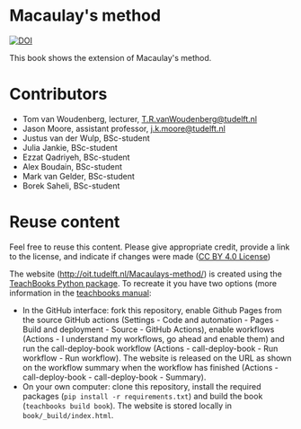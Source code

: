 # Macaulay's method

[![DOI](https://zenodo.org/badge/DOI/10.5281/zenodo.15099577.svg)](https://doi.org/10.5281/zenodo.15099577)

This book shows the extension of Macaulay's method.

# Contributors
- Tom van Woudenberg, lecturer, T.R.vanWoudenberg@tudelft.nl
- Jason Moore, assistant professor, j.k.moore@tudelft.nl
- Justus van der Wulp, BSc-student
- Julia Jankie, BSc-student
- Ezzat Qadriyeh, BSc-student
- Alex Boudain, BSc-student
- Mark van Gelder, BSc-student
- Borek Saheli, BSc-student

# Reuse content
Feel free to reuse this content. Please give appropriate credit, provide a link to the license, and indicate if changes were made ([CC BY 4.0 License](https://creativecommons.org/licenses/by/4.0/))

The website (http://oit.tudelft.nl/Macaulays-method/) is created using the [TeachBooks Python package](https://github.com/TeachBooks/TeachBooks). To recreate it you have two options (more information in the [teachbooks manual](https://teachbooks.io/manual/):
- In the GitHub interface: fork this repository, enable Github Pages from the source GitHub actions (Settings - Code and automation - Pages - Build and deployment - Source - GitHub Actions), enable workflows (Actions - I understand my workflows, go ahead and enable them) and run the call-deploy-book workflow (Actions - call-deploy-book - Run workflow - Run workflow). The website is released on the URL as shown on the workflow summary when the workflow has finished (Actions - call-deploy-book - call-deploy-book - Summary).
- On your own computer: clone this repository, install the required packages (`pip install -r requirements.txt`) and build the book (`teachbooks build book`). The website is stored locally in `book/_build/index.html`.
